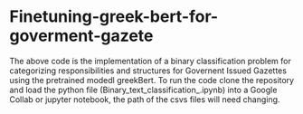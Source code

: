# Finetuning-greek-bert-for-goverment-gazete
The above code is the implementation of a binary classification problem for categorizing responsibilities and structures for Governent Issued Gazettes using the pretrained modedl greekBert. To run the code clone the repository and load the python file (Binary_text_classification_.ipynb) into a Google Collab or jupyter notebook, the path of the csvs files will need changing.
